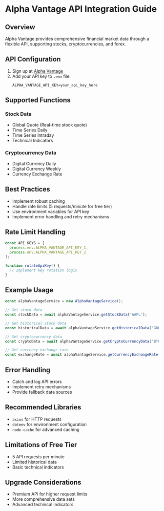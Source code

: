 # Alpha Vantage API Integration Guide

## Overview
Alpha Vantage provides comprehensive financial market data through a flexible API, supporting stocks, cryptocurrencies, and forex.

## API Configuration
1. Sign up at [Alpha Vantage](https://www.alphavantage.co/support/#api-key)
2. Add your API key to `.env` file:
   ```
   ALPHA_VANTAGE_API_KEY=your_api_key_here
   ```

## Supported Functions

### Stock Data
- Global Quote (Real-time stock quote)
- Time Series Daily
- Time Series Intraday
- Technical Indicators

### Cryptocurrency Data
- Digital Currency Daily
- Digital Currency Weekly
- Currency Exchange Rate

## Best Practices
- Implement robust caching
- Handle rate limits (5 requests/minute for free tier)
- Use environment variables for API key
- Implement error handling and retry mechanisms

## Rate Limit Handling
```typescript
const API_KEYS = [
  process.env.ALPHA_VANTAGE_API_KEY_1,
  process.env.ALPHA_VANTAGE_API_KEY_2
];

function rotateApiKey() {
  // Implement key rotation logic
}
```

## Example Usage
```typescript
const alphaVantageService = new AlphaVantageService();

// Get stock data
const stockData = await alphaVantageService.getStockData('AAPL');

// Get historical stock data
const historicalData = await alphaVantageService.getHistoricalData('GOOGL', 30);

// Get cryptocurrency data
const cryptoData = await alphaVantageService.getCryptoCurrencyData('BTC');

// Get currency exchange rate
const exchangeRate = await alphaVantageService.getCurrencyExchangeRate('BTC', 'USD');
```

## Error Handling
- Catch and log API errors
- Implement retry mechanisms
- Provide fallback data sources

## Recommended Libraries
- `axios` for HTTP requests
- `dotenv` for environment configuration
- `node-cache` for advanced caching

## Limitations of Free Tier
- 5 API requests per minute
- Limited historical data
- Basic technical indicators

## Upgrade Considerations
- Premium API for higher request limits
- More comprehensive data sets
- Advanced technical indicators
